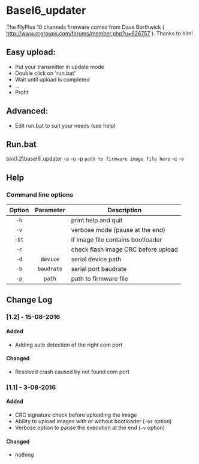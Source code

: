 # BaseI6_updater

The FlyPlus 10 channels firmware comes from Dave Borthwick ( http://www.rcgroups.com/forums/member.php?u=626757 ). Thanks to him!

## Easy upload:

* Put your transmitter in update mode
* Double click on 'run.bat'
* Wait until upload is completed
* ...
* Profit

## Advanced:

* Edit run.bat to suit your needs (see help)

## Run.bat

bin\1.2\baseI6_updater -a -u -p `path to firmware image file here` -c -v


## Help

### Command line options

| Option        | Parameter     | Description  |
|:-------------:|:-------------:| ------------ |
| `-h` |  | print help and quit  |
| `-v` |  | verbose mode (pause at the end)  |
| `-bt` |  | if image file contains bootloader |
| `-c` |  | check flash image CRC before upload  |
| `-d` | `device` | serial device path |
| `-b` | `baudrate` | serial port baudrate |
| `-p` | `path` | path to firmware file |


## Change Log

### [1.2] - 15-08-2016
#### Added
- Adding auto detection of the right com port

#### Changed
- Resolved crash caused by not found com port

### [1.1] - 3-08-2016
#### Added
- CRC signature check before uploading the image
- Ability to upload images with or without bootloader (`-bt` option)
- Verbose option to pause the execution at the end (`-v` option)

#### Changed
- nothing
